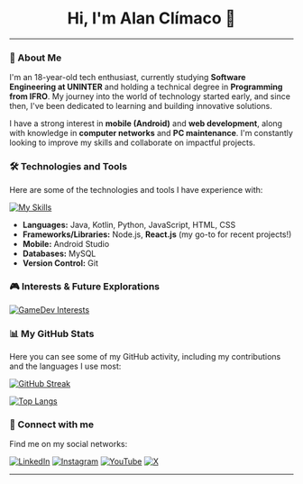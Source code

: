 <div align="center">
  <h1>Hi, I'm Alan Clímaco 👋</h1>
</div>

---

### 🚀 About Me

I'm an 18-year-old tech enthusiast, currently studying **Software Engineering at UNINTER** and holding a technical degree in **Programming from IFRO**. My journey into the world of technology started early, and since then, I've been dedicated to learning and building innovative solutions.

I have a strong interest in **mobile (Android)** and **web development**, along with knowledge in **computer networks** and **PC maintenance**. I'm constantly looking to improve my skills and collaborate on impactful projects.

### 🛠️ Technologies and Tools

Here are some of the technologies and tools I have experience with:

[![My Skills](https://skillicons.dev/icons?i=androidstudio,kotlin,java,html,css,js,nodejs,react,python,mysql,git)](https://skillicons.dev)

* **Languages:** Java, Kotlin, Python, JavaScript, HTML, CSS
* **Frameworks/Libraries:** Node.js, **React.js** (my go-to for recent projects!)
* **Mobile:** Android Studio
* **Databases:** MySQL
* **Version Control:** Git

### 🎮 Interests & Future Explorations

[![GameDev Interests](https://skillicons.dev/icons?i=gamemakerstudio,godot,unity)](https://skillicons.dev)

### 📊 My GitHub Stats

Here you can see some of my GitHub activity, including my contributions and the languages I use most:

[![GitHub Streak](https://github-readme-streak-stats.herokuapp.com/?user=AEsir364&theme=radical)](https://git.io/streak-stats)

[![Top Langs](https://github-readme-stats.vercel.app/api/top-langs/?username=AEsir364&layout=compact&theme=radical)](https://github.com/anuraghazra/github-readme-stats)

### 🔗 Connect with me

Find me on my social networks:

[![LinkedIn](https://img.shields.io/badge/LinkedIn-0077B5?style=for-the-badge&logo=linkedin&logoColor=white)](https://www.linkedin.com/in/alanclimaco/)
[![Instagram](https://img.shields.io/badge/Instagram-E4405F?style=for-the-badge&logo=instagram&logoColor=white)](https://www.instagram.com/alan.climaco)
[![YouTube](https://img.shields.io/badge/YouTube-FF0000?style=for-the-badge&logo=youtube&logoColor=white)](http://googleusercontent.com/youtube.com/9)
[![X](https://img.shields.io/badge/X-000000?style=for-the-badge&logo=x&logoColor=white)](https://x.com/Fieb18)

---
